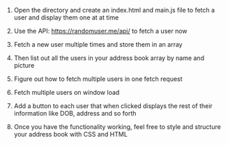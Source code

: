 1. Open the directory and create an index.html and main.js file to fetch a user and display them one at at time

2. Use the API: https://randomuser.me/api/ to fetch a user now

3. Fetch a new user multiple times and store them in an array

4. Then list out all the users in your address book array by name and picture

5. Figure out how to fetch multiple users in one fetch request

6. Fetch multiple users on window load

7. Add a button to each user that when clicked displays the rest of their information like DOB, address and so forth

8. Once you have the functionality working, feel free to style and structure your address book with CSS and HTML
